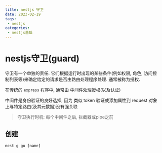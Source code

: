 ```yaml
---
title: nestjs 守卫
date: 2023-02-19
tags:
 - nestjs
categories: 
 - nestjs基础
---
```


# nestjs守卫(guard)

守卫有一个单独的责任. 它们根据运行时出现的某些条件(例如权限, 角色, 访问控制列表等)来确定给定的请求是否由路由处理程序处理. 通常被称为授权.

在传统的 `express` 程序中, 通常由 中间件处理授权(以及认证)

中间件是身份验证的良好选择, 因为 类似 token 验证或添加属性到 request 对象上与特定路由(及其元数据)没有强关联

> 守卫执行时机: 每个中间件之后, 拦截器或pipe之前

## 创建

```shell
nest g gu [name]
```
